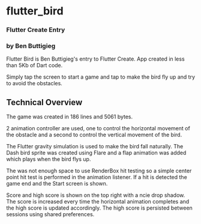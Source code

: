 # flutter_bird
### Flutter Create Entry
### by Ben Buttigieg

Flutter Bird is Ben Buttigieg's entry to Flutter Create. App created in less than 5Kb of Dart code.

Simply tap the screen to start a game and tap to make the bird fly up and try to avoid the obstacles.

## Technical Overview
The game was created in 186 lines and 5061 bytes.

2 animation controller are used, one to control the horizontal movement of the obstacle and a second to control the vertical movement of the bird.

The Flutter gravity simulation is used to make the bird fall naturally.
The Dash bird sprite was created using Flare and a flap animation was added which plays when the bird flys up.

The was not enough space to use RenderBox hit testing so a simple center point hit test is performed in the animation listener.
If a hit is detected the game end and the Start screen is shown.

Score and high score is shown on the top right with a ncie drop shadow.
The score is increased every time the horizontal animation completes and the high score is updated accordingly. The high score is persisted between sessions using shared preferences.
